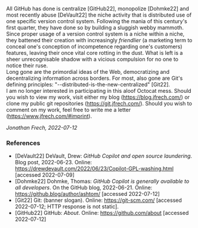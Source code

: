 All GitHub has done is centralize \[GitHub22\], monopolize \[Dohmke22\] and most recently abuse \[DeVault22\] the niche activity that is distributed use of one specific version control system. Following the mania of this century's first quarter, they have done so by building a sluggish webby mammoth. Since proper usage of a version control system is a niche within a niche, they battened their creation with increasingly *friendlier* (a marketing term to conceal one's conception of incompetence regarding one's customers) features, leaving their once vital core rotting in the dust. What is left is a sheer unrecognisable shadow with a vicious compulsion for no one to notice their ruse.  
Long gone are the primordial ideas of the Web, democratizing and decentralizing information across borders. For most, also gone are Git's defining principles: "--distributed-is-the-new-centralized" \[Git22\].  
I am no longer interested in participating in this aloof Octocat mess. Should you wish to view my work, visit either my blog (https://blog.jfrech.com/) or clone my public git repositories (https://git.jfrech.com/). Should you wish to comment on my work, feel free to write me a letter (https://www.jfrech.com/#imprint).

*Jonathan Frech, 2022-07-12*

### References
* \[DeVault22\] DeVault, Drew: *GitHub Copilot and open source laundering*. Blog post, 2022-06-23. Online: https://drewdevault.com/2022/06/23/Copilot-GPL-washing.html \[accessed 2022-07-09\]
* \[Dohmke22\] Dohmke, Thomas: *GitHub Copilot is generally available to all developers*. On the GitHub blog, 2022-06-21. Online: https://github.blog/author/ashtom/ \[accessed 2022-07-12\]
* \[Git22\] Git: (banner slogan). Online: https://git-scm.com/ \[accessed 2022-07-12; HTTP response is not static\].
* \[GitHub22\] GitHub: *About*. Online: https://github.com/about \[accessed 2022-07-12\]
